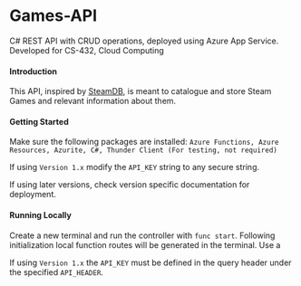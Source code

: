 # Games-API

C# REST API with CRUD operations, deployed using Azure App Service. 
Developed for CS-432, Cloud Computing

#### Introduction

This API, inspired by [SteamDB](https://steamdb.info/), is meant to catalogue and store Steam Games and relevant information about them. 

#### Getting Started

Make sure the following packages are installed: 
```Azure Functions, Azure Resources, Azurite, C#, Thunder Client (For testing, not required)```

If using ```Version 1.x``` modify the ```API_KEY``` string to any secure string.

If using later versions, check version specific documentation for deployment.

#### Running Locally

Create a new terminal and run the controller with ```func start```. Following initialization local function routes will be generated in the terminal. Use a 

If using ```Version 1.x``` the ```API_KEY``` must be defined in the query header under the specified ```API_HEADER```.
